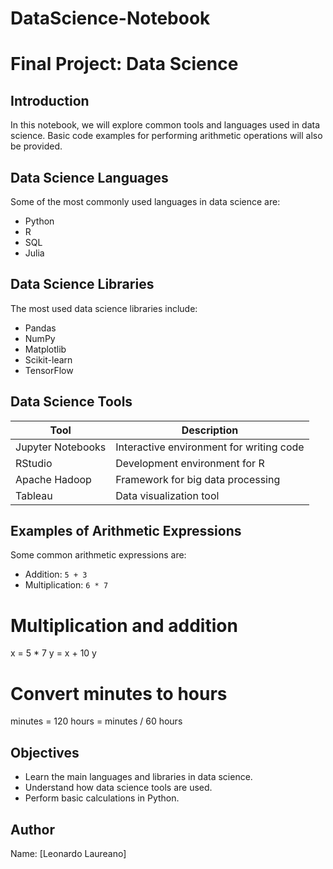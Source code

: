 # DataScience-Notebook

# Final Project: Data Science
## Introduction
In this notebook, we will explore common tools and languages used in data science. Basic code examples for performing arithmetic operations will also be provided.
## Data Science Languages
Some of the most commonly used languages in data science are:
- Python
- R
- SQL
- Julia
## Data Science Libraries
The most used data science libraries include:
- Pandas
- NumPy
- Matplotlib
- Scikit-learn
- TensorFlow
## Data Science Tools
| Tool                  | Description                                        |
|-----------------------|----------------------------------------------------|
| Jupyter Notebooks     | Interactive environment for writing code           |
| RStudio               | Development environment for R                      |
| Apache Hadoop         | Framework for big data processing                  |
| Tableau               | Data visualization tool                            |
## Examples of Arithmetic Expressions
Some common arithmetic expressions are:
- Addition: `5 + 3`
- Multiplication: `6 * 7`
# Multiplication and addition
x = 5 * 7
y = x + 10
y
# Convert minutes to hours
minutes = 120
hours = minutes / 60
hours
## Objectives
- Learn the main languages and libraries in data science.
- Understand how data science tools are used.
- Perform basic calculations in Python.
## Author
Name: [Leonardo Laureano]

